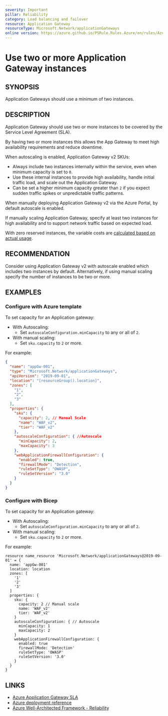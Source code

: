 ```yaml
---
severity: Important
pillar: Reliability
category: Load balancing and failover
resource: Application Gateway
resourceType: Microsoft.Network/applicationGateways
online version: https://azure.github.io/PSRule.Rules.Azure/en/rules/Azure.AppGw.MinInstance/
---
```


# Use two or more Application Gateway instances

## SYNOPSIS

Application Gateways should use a minimum of two instances.

## DESCRIPTION

Application Gateway should use two or more instances to be covered by the Service Level Agreement (SLA).

By having two or more instances this allows the App Gateway to meet high availability requirements and reduce downtime.

When autoscaling is enabled, Application Gateway v2 SKUs:

- Always include two instances internally within the service, even when minimum capacity is set to `0`.
- Use these internal instances to provide high availability, handle initial traffic load, and scale out the Application Gateway.
- Can be set a higher minimum capacity greater than `2` if you expect sudden traffic spikes or unpredictable traffic patterns.

When manually deploying Application Gateway v2 via the Azure Portal, by default autoscale is enabled.

If manually scaling Application Gateway, specify at least two instances for high availability and to support network
traffic based on expected load.

With zero reserved instances, the variable costs are [calculated based on actual usage](https://learn.microsoft.com/azure/application-gateway/understanding-pricing#example-3-b--waf_v2-instance-with-autoscaling-with-0-min-instance-count).

## RECOMMENDATION

Consider using Application Gateway v2 with autoscale enabled which includes two instances by default.
Alternatively, if using manual scaling specify the number of instances to be two or more.

## EXAMPLES

### Configure with Azure template

To set capacity for an Application gateway:

- With Autoscaling:
  - Set `autoscaleConfiguration.minCapacity` to any or all of `2`.
- With manual scaling:
  - Set `sku.capacity` to `2` or more.

For example:

```json
{
  "name": "appGw-001",
  "type": "Microsoft.Network/applicationGateways",
  "apiVersion": "2019-09-01",
  "location": "[resourceGroup().location]",
  "zones": [
    "1",
    "2",
    "3"
  ],
  "properties": {
    "sku": {
      "capacity": 2, // Manual Scale
      "name": "WAF_v2",
      "tier": "WAF_v2"
    },
    "autoscaleConfiguration": { //Autoscale
      "minCapacity": 2,
      "maxCapacity": 3
    },
    "webApplicationFirewallConfiguration": {
      "enabled": true,
      "firewallMode": "Detection",
      "ruleSetType": "OWASP",
      "ruleSetVersion": "3.0"
    }
  }
}

```

### Configure with Bicep

To set capacity for an Application gateway:

- With Autoscaling:
  - Set `autoscaleConfiguration.minCapacity` to any or all of `2`.
- With manual scaling:
  - Set `sku.capacity` to `2` or more.

For example:

```bicep
resource name_resource 'Microsoft.Network/applicationGateways@2019-09-01' = {
  name: 'appGw-001'
  location: location
  zones: [
    '1'
    '2'
    '3'
  ]
  properties: {
    sku: {
      capacity: 2 // Manual scale
      name: 'WAF_v2'
      tier: 'WAF_v2'
    }
    autoscaleConfiguration: { // Autoscale
      minCapacity: 1
      maxCapacity: 2
    }
    webApplicationFirewallConfiguration: {
      enabled: true
      firewallMode: 'Detection'
      ruleSetType: 'OWASP'
      ruleSetVersion: '3.0'
    }
  }
}
```

## LINKS

- [Azure Application Gateway SLA](https://azure.microsoft.com/support/legal/sla/application-gateway/)
- [Azure deployment reference](https://learn.microsoft.com/azure/templates/microsoft.network/applicationgateways?pivots=deployment-language-bicep)
- [Azure Well-Architected Framework - Reliability](https://learn.microsoft.com/azure/architecture/framework/resiliency/)
